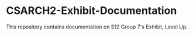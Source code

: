 # CSARCH2-Exhibit-Documentation
This repository contains documentation on S12 Group 7's Exhibit, Level Up.
